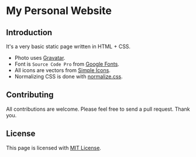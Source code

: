 # My Personal Website

## Introduction

It's a very basic static page written in HTML + CSS.

* Photo uses [Gravatar](https://gravatar.com).
* Font is `Source Code Pro` from [Google Fonts](https://fonts.google.com).
* All icons are vectors from [Simple Icons](https://simpleicons.org).
* Normalizing CSS is done with [normalize.css](https://github.com/necolas/normalize.css).

## Contributing

All contributions are welcome. Please feel free to send a pull request. Thank you.

## License

This page is licensed with [MIT License](LICENSE.md).